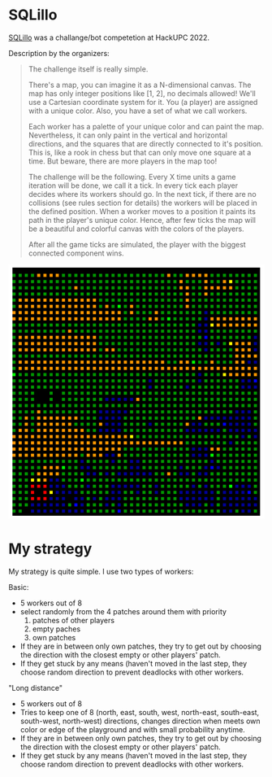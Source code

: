 # SQLillo
[SQLillo](https://sqlillo.com/game) was a challange/bot competetion at HackUPC 2022.

Description by the organizers:

>  The challenge itself is really simple.
> 
> There's a map, you can imagine it as a N-dimensional canvas. The map has only integer positions like [1, 2], no decimals allowed! We'll use a Cartesian coordinate system for it. You (a player) are assigned with a unique color. Also, you have a set of what we call workers.
> 
> Each worker has a palette of your unique color and can paint the map. Nevertheless, it can only paint in the vertical and horizontal directions, and the squares that are directly connected to it's position. This is, like a rook in chess but that can only move one square at a time. But beware, there are more players in the map too!
> 
> The challenge will be the following. Every X time units a game iteration will be done, we call it a tick. In every tick each player decides where its workers should go. In the next tick, if there are no collisions (see rules section for details) the workers will be placed in the defined position. When a worker moves to a position it paints its path in the player's unique color. Hence, after few ticks the map will be a beautiful and colorful canvas with the colors of the players. 
> 
> After all the game ticks are simulated, the player with the biggest connected component wins.

![I am the green one!](run.png)

# My strategy
My strategy is quite simple. I use two types of workers:

Basic:
- 5 workers out of 8
- select randomly from the 4 patches around them with priority
    1) patches of other players
    2) empty paches
    3) own patches
- If they are in between only own patches, they try to get out by choosing the direction with the closest empty or other players' patch.
- If they get stuck by any means (haven't moved in the last step, they choose random direction to prevent deadlocks with other workers.

"Long distance"
- 5 workers out of 8
- Tries to keep one of 8 (north, east, south, west, north-east, south-east, south-west, north-west) directions, changes direction when meets own color or edge of the playground and with small probability anytime.
- If they are in between only own patches, they try to get out by choosing the direction with the closest empty or other players' patch.
- If they get stuck by any means (haven't moved in the last step, they choose random direction to prevent deadlocks with other workers.

